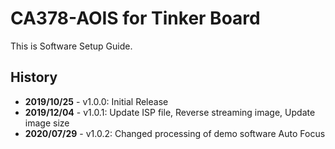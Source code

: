 # CA378-AOIS for Tinker Board

This is Software Setup Guide.

## History

- **2019/10/25** - v1.0.0: Initial Release
- **2019/12/04** - v1.0.1: Update ISP file, Reverse streaming image, Update image size
- **2020/07/29** - v1.0.2: Changed processing of demo software Auto Focus
